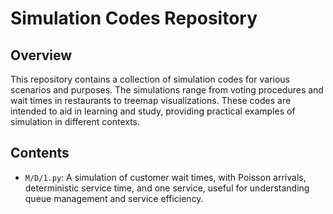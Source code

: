 # Simulation Codes Repository

## Overview

This repository contains a collection of simulation codes for various scenarios and purposes. The simulations range from voting procedures and wait times in restaurants to treemap visualizations. These codes are intended to aid in learning and study, providing practical examples of simulation in different contexts.

## Contents
- `M/D/1.py`: A simulation of customer wait times, with Poisson arrivals, deterministic service time, and one service, useful for understanding queue management and service efficiency.


